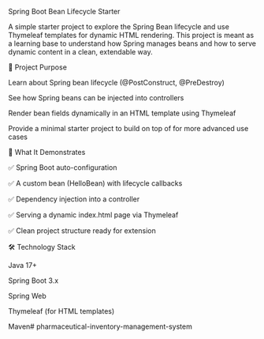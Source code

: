 Spring Boot Bean Lifecycle Starter

A simple starter project to explore the Spring Bean lifecycle and use Thymeleaf templates for dynamic HTML rendering.
This project is meant as a learning base to understand how Spring manages beans and how to serve dynamic content in a clean, extendable way.

🎯 Project Purpose

Learn about Spring bean lifecycle (@PostConstruct, @PreDestroy)

See how Spring beans can be injected into controllers

Render bean fields dynamically in an HTML template using Thymeleaf

Provide a minimal starter project to build on top of for more advanced use cases

🚀 What It Demonstrates

✅ Spring Boot auto-configuration

✅ A custom bean (HelloBean) with lifecycle callbacks

✅ Dependency injection into a controller

✅ Serving a dynamic index.html page via Thymeleaf

✅ Clean project structure ready for extension

🛠 Technology Stack

Java 17+

Spring Boot 3.x

Spring Web

Thymeleaf (for HTML templates)

Maven#   p h a r m a c e u t i c a l - i n v e n t o r y - m a n a g e m e n t - s y s t e m  
 
